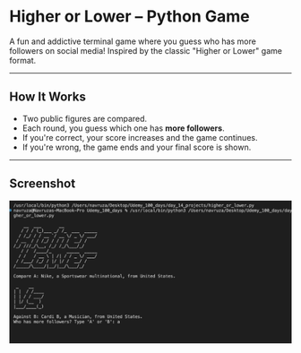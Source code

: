 # Higher or Lower – Python Game

A fun and addictive terminal game where you guess who has more followers on social media! Inspired by the classic "Higher or Lower" game format.

---

## How It Works

- Two public figures are compared.
- Each round, you guess which one has **more followers**.
- If you're correct, your score increases and the game continues.
- If you're wrong, the game ends and your final score is shown.

---

## Screenshot

![Higher or Lower final result](higher_lower.png)

